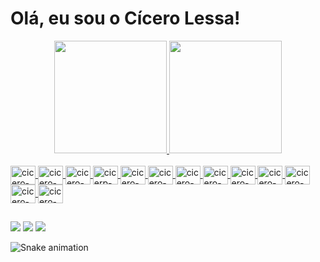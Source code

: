 <h1>
  Olá, eu sou o Cícero Lessa!
</h1>

<div align="center">
  <a href="https://github.com/cicerolessa">
  <img height="180em" src="https://github-readme-stats.vercel.app/api?username=cicerolessa&show_icons=true&theme=merko&include_all_commits=true&count_private=true"/>
  <img height="180em" src="https://github-readme-stats.vercel.app/api/top-langs/?username=cicerolessa&layout=compact&langs_count=7&theme=merko"/>
</div>
    
<div style="display: inline_block"><br>
  <img align="center" alt="cicero-html" height="30" width="40" src="https://cdn.jsdelivr.net/gh/devicons/devicon/icons/html5/html5-plain-wordmark.svg">
  <img align="center" alt="cicero-css3" height="30" width="40" src="https://cdn.jsdelivr.net/gh/devicons/devicon/icons/css3/css3-plain-wordmark.svg">  
  <img align="center" alt="cicero-js" height="30" width="40" src="https://cdn.jsdelivr.net/gh/devicons/devicon/icons/javascript/javascript-original.svg">
  <img align="center" alt="cicerp-ts" height="30" width="40" src="https://cdn.jsdelivr.net/gh/devicons/devicon/icons/typescript/typescript-original.svg">
  <img align="center" alt="cicero-React" height="30" width="40" src="https://cdn.jsdelivr.net/gh/devicons/devicon/icons/python/python-plain-wordmark.svg">
  <img align="center" alt="cicero-Python" height="30" width="40" src="https://cdn.jsdelivr.net/gh/devicons/devicon/icons/react/react-original-wordmark.svg">
  <img align="center" alt="cicero-node" height="30" width="40" src="https://cdn.jsdelivr.net/gh/devicons/devicon/icons/nodejs/nodejs-original.svg">
  <img align="center" alt="cicero-express" height="30" width="40" src="https://cdn.jsdelivr.net/gh/devicons/devicon/icons/express/express-original.svg">
  <img align="center" alt="cicero-postgreslq" height="30" width="40" src="https://cdn.jsdelivr.net/gh/devicons/devicon/icons/postgresql/postgresql-plain-wordmark.svg">
  <img align="center" alt="cicero-redux" height="30" width="40" src="https://cdn.jsdelivr.net/gh/devicons/devicon/icons/redux/redux-original.svg">                 
  <img align="center" alt="cicero-express" height="30" width="40" src="https://cdn.jsdelivr.net/gh/devicons/devicon/icons/mongodb/mongodb-original-wordmark.svg"> 
  <img align="center" alt="cicero-mongo" height="30" width="40" src="https://cdn.jsdelivr.net/gh/devicons/devicon/icons/django/django-plain.svg"> 
  <img align="center" alt="cicero-amazon" height="30" width="40" src="https://cdn.jsdelivr.net/gh/devicons/devicon/icons/amazonwebservices/amazonwebservices-plain-wordmark.svg"> 
</div>
  
 ##
  
<div> 
   <a href="https://instagram.com/cicerolessasantos" target="_blank"><img src="https://img.shields.io/badge/Instagram-E4405F?style=for-the-badge&logo=instagram&logoColor=white"></a>
    <a href = "mailto:cicerolessa@gmail.com" target="_blank"><img src="https://img.shields.io/badge/Gmail-D14836?style=for-the-badge&logo=gmail&logoColor=white"></a>
  <a href="https://www.linkedin.com/in/cicerolessa" target="_blank"><img src="https://img.shields.io/badge/LinkedIn-0077B5?style=for-the-badge&logo=linkedin&logoColor=white"></a> 
  
  ![Snake animation](https://github.com/cicerolessa/cicerolessa/blob/output/github-contribution-grid-snake.svg)   
</div>
  

  
